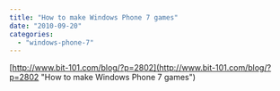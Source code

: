 ```yaml
---
title: "How to make Windows Phone 7 games"
date: "2010-09-20"
categories: 
  - "windows-phone-7"
---
```


[http://www.bit-101.com/blog/?p=2802](http://www.bit-101.com/blog/?p=2802 "How to make Windows Phone 7 games")
